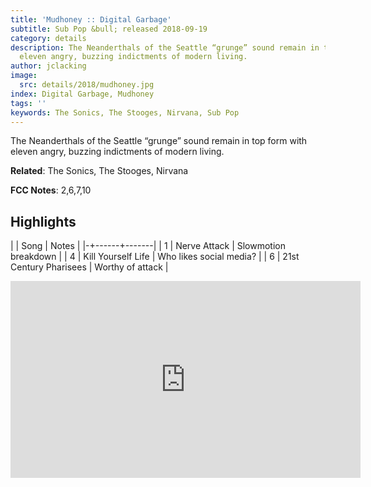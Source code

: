 ```yaml
---
title: 'Mudhoney :: Digital Garbage'
subtitle: Sub Pop &bull; released 2018-09-19
category: details
description: The Neanderthals of the Seattle “grunge” sound remain in top form with
  eleven angry, buzzing indictments of modern living.
author: jclacking
image:
  src: details/2018/mudhoney.jpg
index: Digital Garbage, Mudhoney
tags: ''
keywords: The Sonics, The Stooges, Nirvana, Sub Pop
---
```

The Neanderthals of the Seattle “grunge” sound remain in top form with eleven angry, buzzing indictments of modern living.<!--more-->

**Related**: The Sonics, The Stooges, Nirvana

**FCC Notes**: 2,6,7,10

## Highlights

| | Song | Notes |
|-+------+-------|
| 1 | Nerve Attack | Slowmotion breakdown |
| 4 | Kill Yourself Life | Who likes social media? |
| 6 | 21st Century Pharisees | Worthy of attack |

<div class="tlo-detail-video"><iframe width="560" height="315" src="https://www.youtube.com/embed/UNwo0dWvWt4" frameborder="0" allow="autoplay; encrypted-media" allowfullscreen></iframe></div>

